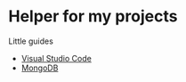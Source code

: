# Helper for my projects

Little guides

* [Visual Studio Code](https://github.com/RaymondProduction/helper/master/manuals/vsc.md)
* [MongoDB](https://github.com/RaymondProduction/helper/master/manuals/mongodb.md)